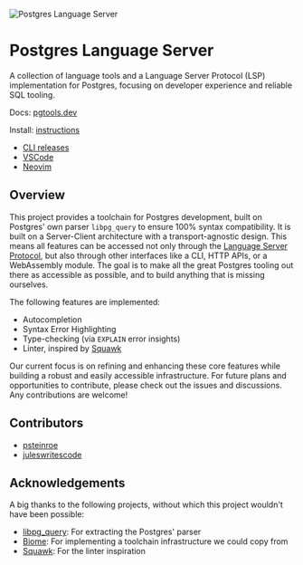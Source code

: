 ![Postgres Language Server](/docs/images/pls-github.png)

# Postgres Language Server

A collection of language tools and a Language Server Protocol (LSP) implementation for Postgres, focusing on developer experience and reliable SQL tooling.

Docs: [pgtools.dev](https://pgtools.dev/)

Install: [instructions](https://pgtools.dev/#installation)

- [CLI releases](https://github.com/supabase-community/postgres-language-server/releases)
- [VSCode](https://marketplace.visualstudio.com/items?itemName=Supabase.postgrestools-vscode)
- [Neovim](https://github.com/neovim/nvim-lspconfig/blob/master/doc/configs.md#postgres_lsp)

## Overview

This project provides a toolchain for Postgres development, built on Postgres' own parser `libpg_query` to ensure 100% syntax compatibility. It is built on a Server-Client architecture with a transport-agnostic design. This means all features can be accessed not only through the [Language Server Protocol](https://microsoft.github.io/language-server-protocol/), but also through other interfaces like a CLI, HTTP APIs, or a WebAssembly module. The goal is to make all the great Postgres tooling out there as accessible as possible, and to build anything that is missing ourselves.

The following features are implemented:
- Autocompletion
- Syntax Error Highlighting
- Type-checking (via `EXPLAIN` error insights)
- Linter, inspired by [Squawk](https://squawkhq.com)

Our current focus is on refining and enhancing these core features while building a robust and easily accessible infrastructure. For future plans and opportunities to contribute, please check out the issues and discussions. Any contributions are welcome!

## Contributors

- [psteinroe](https://github.com/psteinroe)
- [juleswritescode](https://github.com/juleswritescode)

## Acknowledgements

A big thanks to the following projects, without which this project wouldn't have been possible:

- [libpg_query](https://github.com/pganalyze/libpg_query): For extracting the Postgres' parser
- [Biome](https://github.com/biomejs/biome): For implementing a toolchain infrastructure we could copy from
- [Squawk](https://github.com/sbdchd/squawk): For the linter inspiration
